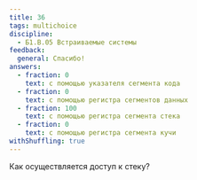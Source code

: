 ```yaml
---
title: 36
tags: multichoice
discipline:
  - Б1.В.05 Встраиваемые системы
feedback:
  general: Спасибо!
answers:
  - fraction: 0
    text: с помощью указателя сегмента кода
  - fraction: 0
    text: с помощью регистра сегментов данных
  - fraction: 100
    text: с помощью регистра сегмента стека
  - fraction: 0
    text: с помощью регистра сегмента кучи
withShuffling: true
---
```


Как осуществляется доступ к стеку?